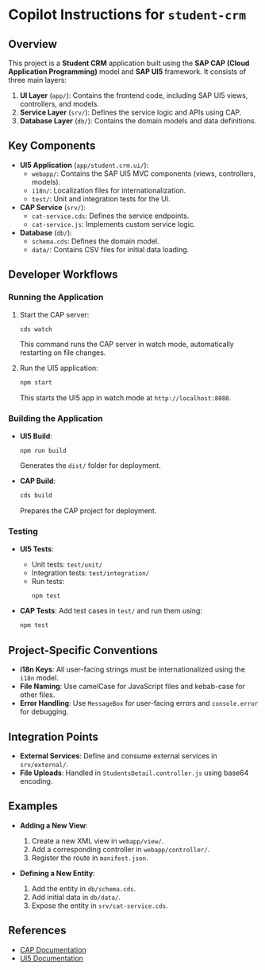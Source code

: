 # Copilot Instructions for `student-crm`

## Overview
This project is a **Student CRM** application built using the **SAP CAP (Cloud Application Programming)** model and **SAP UI5** framework. It consists of three main layers:

1. **UI Layer** (`app/`): Contains the frontend code, including SAP UI5 views, controllers, and models.
2. **Service Layer** (`srv/`): Defines the service logic and APIs using CAP.
3. **Database Layer** (`db/`): Contains the domain models and data definitions.

## Key Components
- **UI5 Application** (`app/student.crm.ui/`):
  - `webapp/`: Contains the SAP UI5 MVC components (views, controllers, models).
  - `i18n/`: Localization files for internationalization.
  - `test/`: Unit and integration tests for the UI.
- **CAP Service** (`srv/`):
  - `cat-service.cds`: Defines the service endpoints.
  - `cat-service.js`: Implements custom service logic.
- **Database** (`db/`):
  - `schema.cds`: Defines the domain model.
  - `data/`: Contains CSV files for initial data loading.

## Developer Workflows

### Running the Application
1. Start the CAP server:
   ```sh
   cds watch
   ```
   This command runs the CAP server in watch mode, automatically restarting on file changes.

2. Run the UI5 application:
   ```sh
   npm start
   ```
   This starts the UI5 app in watch mode at `http://localhost:8080`.

### Building the Application
- **UI5 Build**:
  ```sh
  npm run build
  ```
  Generates the `dist/` folder for deployment.

- **CAP Build**:
  ```sh
  cds build
  ```
  Prepares the CAP project for deployment.

### Testing
- **UI5 Tests**:
  - Unit tests: `test/unit/`
  - Integration tests: `test/integration/`
  - Run tests:
    ```sh
    npm test
    ```

- **CAP Tests**:
  Add test cases in `test/` and run them using:
  ```sh
  npm test
  ```

## Project-Specific Conventions
- **i18n Keys**: All user-facing strings must be internationalized using the `i18n` model.
- **File Naming**: Use camelCase for JavaScript files and kebab-case for other files.
- **Error Handling**: Use `MessageBox` for user-facing errors and `console.error` for debugging.

## Integration Points
- **External Services**: Define and consume external services in `srv/external/`.
- **File Uploads**: Handled in `StudentsDetail.controller.js` using base64 encoding.

## Examples
- **Adding a New View**:
  1. Create a new XML view in `webapp/view/`.
  2. Add a corresponding controller in `webapp/controller/`.
  3. Register the route in `manifest.json`.

- **Defining a New Entity**:
  1. Add the entity in `db/schema.cds`.
  2. Add initial data in `db/data/`.
  3. Expose the entity in `srv/cat-service.cds`.

## References
- [CAP Documentation](https://cap.cloud.sap/docs/)
- [UI5 Documentation](https://ui5.sap.com/)

